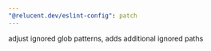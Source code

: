 ```yaml
---
"@relucent.dev/eslint-config": patch
---
```


adjust ignored glob patterns, adds additional ignored paths
